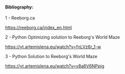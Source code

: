 #### Bibliography:

1 - Reeborg.ca

https://reeborg.ca/index_en.html

2 - Python Optimizing solution to Reeborg's World Maze

https://yt.artemislena.eu/watch?v=fnLVz6r_1-w


3 - Python Solution to Reeborg's World Maze

https://yt.artemislena.eu/watch?v=v8a6V6NPpjg
